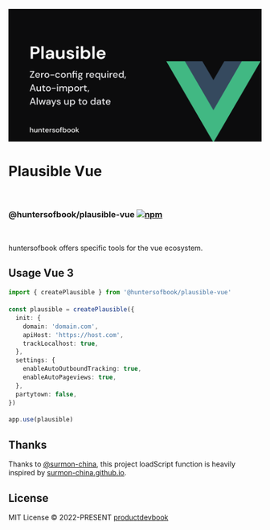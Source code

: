 ![alt text](https://github.com/huntersofbook/huntersofbook/blob/main/docs/public/images/plausible-vue.png?raw=true)
# Plausible Vue
<br/>

### @huntersofbook/plausible-vue [![npm](https://img.shields.io/npm/v/@huntersofbook/plausible-vue.svg)](https://npmjs.com/package/@huntersofbook/plausible-vue)
<br/>

huntersofbook offers specific tools for the vue ecosystem.

## Usage Vue 3

```ts
import { createPlausible } from '@huntersofbook/plausible-vue'

const plausible = createPlausible({
  init: {
    domain: 'domain.com',
    apiHost: 'https://host.com',
    trackLocalhost: true,
  },
  settings: {
    enableAutoOutboundTracking: true,
    enableAutoPageviews: true,
  },
  partytown: false,
})

app.use(plausible)
```

## Thanks

Thanks to [@surmon-china](https://github.com/surmon-china), this project loadScript function is heavily inspired by [surmon-china.github.io](https://github.com/surmon-china/surmon-china.github.io).

## License

MIT License © 2022-PRESENT [productdevbook](https://github.com/productdevbook)